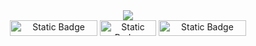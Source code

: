 <!--
**JBreals/JBreals** is a ✨ _special_ ✨ repository because its `README.md` (this file) appears on your GitHub profile.

Here are some ideas to get you started:

- 🔭 I’m currently working on ...
- 🌱 I’m currently learning ...
- 👯 I’m looking to collaborate on ...
- 🤔 I’m looking for help with ...
- 💬 Ask me about ...
- 📫 How to reach me: ...
- 😄 Pronouns: ...
- ⚡ Fun fact: ...
-->
<div align="center">
  <img src="https://capsule-render.vercel.app/api?type=wave&color=auto&height=300&section=header&text=JB's%20PAGE&fontSize=90">
</div>


<div align="center">
  <img alt="Static Badge" src="https://img.shields.io/badge/JavaScript-brightgreen?style=flat&logo=Javascript&logoSize=amg" width="140" height= "25">
  <img alt="Static Badge" src="https://img.shields.io/badge/React-blue?style=plastic&logo=React&logoSize=amg" width="90" height= "25">
  <img alt="Static Badge" src="https://img.shields.io/badge/TypeScript-%2303c2fc?style=flat&logo=TypeScript&logoSize=amg" width="140" height= "25">
</div>


